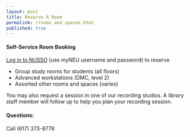 ```yaml
---
layout: post
title: Reserve A Room
permalink: /rooms_and_spaces.html
published: true
---
```

#### Self-Service Room Booking
[Log in to NUSSO](https://https://nuevents.neu.edu/Login.aspx) (use myNEU username and password) to reserve 

* Group study rooms for students (all floors)
* Advanced workstations (DMC, level 2)
* Assorted other rooms and spaces (varies)

You may also request a session in one of our recording studios.   A library staff member will follow up to help you plan your recording session. 

#### Questions:
Call (617) 373-8778
